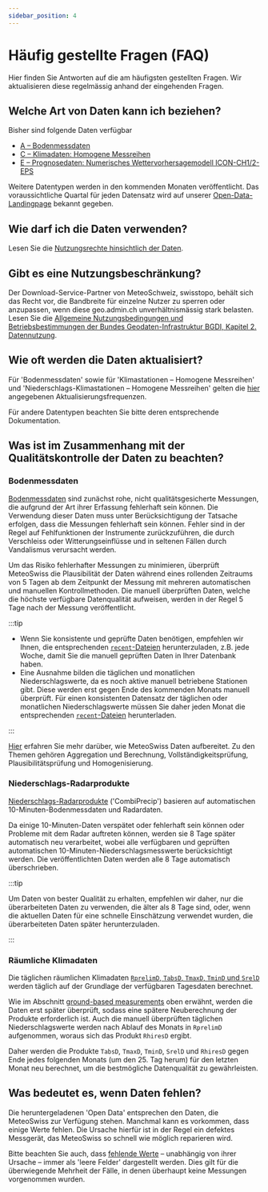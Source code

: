 ```yaml
---
sidebar_position: 4
---
```


# Häufig gestellte Fragen (FAQ)
Hier finden Sie Antworten auf die am häufigsten gestellten Fragen. Wir aktualisieren diese regelmässig anhand der eingehenden Fragen.


## Welche Art von Daten kann ich beziehen?
Bisher sind folgende Daten verfügbar
- [A – Bodenmessdaten](/a-data-groundbased)
- [C – Klimadaten: Homogene Messreihen](/c-climate-data)
- [E – Prognosedaten: Numerisches Wettervorhersagemodell ICON-CH1/2-EPS](/e-forecast-data/e2-e3-numerical-weather-forecasting-model)

Weitere Datentypen werden in den kommenden Monaten veröffentlicht. Das voraussichtliche Quartal für jeden Datensatz wird auf unserer [Open-Data-Landingpage](https://www.meteoschweiz.admin.ch/service-und-publikationen/service/open-data.html) bekannt gegeben.

<!--  [B - Atmosphärenmessdaten](/b-data-atmosphere)  -->
<!--  [D - Radardaten](/d-data-radar)  -->


## Wie darf ich die Daten verwenden?
Lesen Sie die [Nutzungsrechte hinsichtlich der Daten](/general/terms-of-use#2-nutzungsrechte-hinsichtlich-der-daten).


## Gibt es eine Nutzungsbeschränkung?
Der Download-Service-Partner von MeteoSchweiz, swisstopo, behält sich das Recht vor, die Bandbreite für einzelne Nutzer zu sperren oder anzupassen, wenn diese geo.admin.ch unverhältnismässig stark belasten. Lesen Sie die [Allgemeine Nutzungsbedingungen und Betriebsbestimmungen der Bundes Geodaten-Infrastruktur BGDI, Kapitel 2. Datennutzung](https://www.geo.admin.ch/de/allgemeine-nutzungsbedingungen-bgdi#2.-Datennutzung).


## Wie oft werden die Daten aktualisiert?
Für 'Bodenmessdaten' sowie für 'Klimastationen – Homogene Messreihen' und 'Niederschlags-Klimastationen – Homogene Messreihen' gelten die [hier](/general/download#update-frequency) angegebenen Aktualisierungsfrequenzen.

Für andere Datentypen beachten Sie bitte deren entsprechende Dokumentation.


## Was ist im Zusammenhang mit der Qualitätskontrolle der Daten zu beachten?  <!-- Diesen Titel nicht ändern! -->

### Bodenmessdaten
[Bodenmessdaten](/a-data-groundbased) sind zunächst rohe, nicht qualitätsgesicherte Messungen, die aufgrund der Art ihrer Erfassung fehlerhaft sein können. Die Verwendung dieser Daten muss unter Berücksichtigung der Tatsache erfolgen, dass die Messungen fehlerhaft sein können. Fehler sind in der Regel auf Fehlfunktionen der Instrumente zurückzuführen, die durch Verschleiss oder Witterungseinflüsse und in seltenen Fällen durch Vandalismus verursacht werden.

Um das Risiko fehlerhafter Messungen zu minimieren, überprüft MeteoSwiss die Plausibilität der Daten während eines rollenden Zeitraums von 5 Tagen ab dem Zeitpunkt der Messung mit mehreren automatischen und manuellen Kontrollmethoden. Die manuell überprüften Daten, welche die höchste verfügbare Datenqualität aufweisen, werden in der Regel 5 Tage nach der Messung veröffentlicht.

:::tip

- Wenn Sie konsistente und geprüfte Daten benötigen, empfehlen wir Ihnen, die entsprechenden [`recent`-Dateien](/general/download#update-frequency) herunterzuladen, z.B. jede Woche, damit Sie die manuell geprüften Daten in Ihrer Datenbank haben.
- Eine Ausnahme bilden die täglichen und monatlichen Niederschlagswerte, da es noch aktive manuell betriebene Stationen gibt. Diese werden erst gegen Ende des kommenden Monats manuell überprüft. Für einen konsistenten Datensatz der täglichen oder monatlichen Niederschlagswerte müssen Sie daher jeden Monat die entsprechenden [`recent`-Dateien](/general/download#update-frequency) herunterladen.

:::

[Hier](https://www.meteoschweiz.admin.ch/wetter/messsysteme/datenmanagement/datenaufbereitung.html) erfahren Sie mehr darüber, wie MeteoSwiss Daten aufbereitet. Zu den Themen gehören Aggregation und Berechnung, Vollständigkeitsprüfung, Plausibilitätsprüfung und Homogenisierung.

### Niederschlags-Radarprodukte 
[Niederschlags-Radarprodukte](/d-radar-data/d1-precipitation-radar-products) ('CombiPrecip') basieren auf automatischen 10-Minuten-Bodenmessdaten und Radardaten. 

Da einige 10-Minuten-Daten verspätet oder fehlerhaft sein können oder Probleme mit dem Radar auftreten können, werden sie 8 Tage später automatisch neu verarbeitet, wobei alle verfügbaren und geprüften automatischen 10-Minuten-Niederschlagsmesswerte berücksichtigt werden. Die veröffentlichten Daten werden alle 8 Tage automatisch überschrieben.

:::tip

Um Daten von bester Qualität zu erhalten, empfehlen wir daher, nur die überarbeiteten Daten zu verwenden, die älter als 8 Tage sind, oder, wenn die aktuellen Daten für eine schnelle Einschätzung verwendet wurden, die überarbeiteten Daten später herunterzuladen.

:::

### Räumliche Klimadaten
Die täglichen räumlichen Klimadaten [`RprelimD`, `TabsD`, `TmaxD`, `TminD` und `SrelD`](/c-climate-data/c3-ground-based-climate-data) werden täglich auf der Grundlage der verfügbaren Tagesdaten berechnet.

Wie im Abschnitt [ground-based measurements](/general/faq#Bodenmessdaten) oben erwähnt, werden die Daten erst später überprüft, sodass eine spätere Neuberechnung der Produkte erforderlich ist. Auch die manuell überprüften täglichen Niederschlagswerte werden nach Ablauf des Monats in `RprelimD` aufgenommen, woraus sich das Produkt `RhiresD` ergibt.

Daher werden die Produkte `TabsD`, `TmaxD`, `TminD`, `SrelD` und `RhiresD` gegen Ende jedes folgenden Monats (um den 25. Tag herum) für den letzten Monat neu berechnet, um die bestmögliche Datenqualität zu gewährleisten.  


## Was bedeutet es, wenn Daten fehlen?
Die heruntergeladenen 'Open Data' entsprechen den Daten, die MeteoSwiss zur Verfügung stehen. Manchmal kann es vorkommen, dass einige Werte fehlen. Die Ursache hierfür ist in der Regel ein defektes Messgerät, das MeteoSwiss so schnell wie möglich reparieren wird.

Bitte beachten Sie auch, dass [fehlende Werte](/general/download#missing-values) – unabhängig von ihrer Ursache – immer als 'leere Felder' dargestellt werden. Dies gilt für die überwiegende Mehrheit der Fälle, in denen überhaupt keine Messungen vorgenommen wurden.
